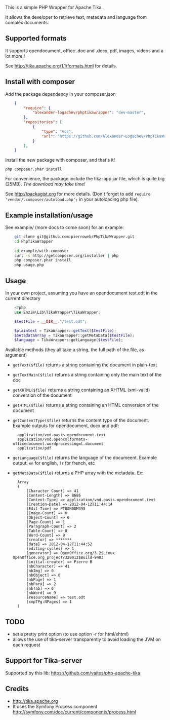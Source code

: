 This is a simple PHP Wrapper for Apache Tika.

It allows the developer to retrieve text, metadata and language from complex
documents.


Supported formats
-----------------

It supports opendocument, office .doc and .docx, pdf, images, videos and
a lot more !

See http://tika.apache.org/1.1/formats.html for details.


Install with composer
------------------------
Add the package dependency in your composer.json 

```json
    {
        "require": {
            "alexander-logachev/phptikawrapper": "dev-master", 
        },
        "repositories": [
            {
                "type": "vcs",
                "url": "https://github.com/Alexander-Logachev/PhpTikaWrapper.git"
            }
        ],
    }
```

Install the new package with composer, and that's it!

    php composer.phar install

For convenience, the package include the tika-app jar file, which is
quite big (25MB). _The download may take time!_


See http://packagist.org for more details. (Don't forget to add 
`require 'vendor/.composer/autoload.php';` in your autoloading php file).

Example installation/usage
------------------------

See example/ (more docs to come soon) for an example:

```bash
    git clone git@github.com:pierroweb/PhpTikaWrapper.git
    cd PhpTikaWrapper
    
    cd example/with-composer
    curl -s http://getcomposer.org/installer | php
    php composer.phar install
    php usage.php
```


Usage
------------------------

In your own project, assuming you have an opendocument test.odt in the
current directory

```php
    <?php
    use Enzim\Lib\TikaWrapper\TikaWrapper;

    $testFile = __DIR__."/test.odt";

    $plaintext = TikaWrapper::getText($testFile);
    $metadataArray = TikaWrapper::getMetaData($testFile);
    $language = TikaWrapper::getLanguage($testFile);
```


Available methods (they all take a string, the full path of the file, as argument)

- `getText($file)` returns a string containing the document
  in plain-text
- `getTextMain($file)` returns a string containing only the
  main text of the doc
- `getXHTML($file)` returns a string containing an XHTML
  (xml-valid) conversion of the document
- `getHTML($file)` returns a string containing an HTML
  conversion of the document
- `getContentType($file)` returns the content type of the
  document. Example outputs for opendocument, docx and pdf:
  
        application/vnd.oasis.opendocument.text
        application/vnd.openxmlformats-officedocument.wordprocessingml.document
        application/pdf
   
- `getLanguage($file)` returns the language of the
  documeent. Example output: `en` for english, `fr` for french, etc
- `getMetaData($file)` returns a PHP array with the
  metadata. Ex:
   
        Array  
        (
            [Character Count] => 41
            [Content-Length] => 8686
            [Content-Type] => application/vnd.oasis.opendocument.text
            [Creation-Date] => 2012-04-12T11:44:14
            [Edit-Time] => PT00H00M39S
            [Image-Count] => 0
            [Object-Count] => 0
            [Page-Count] => 1
            [Paragraph-Count] => 2
            [Table-Count] => 0
            [Word-Count] => 9
            [creator] => *******
            [date] => 2012-04-12T11:44:52
            [editing-cycles] => 1
            [generator] => OpenOffice.org/3.2$Linux OpenOffice.org_project/320m12$Build-9483
            [initial-creator] => Pierre B
            [nbCharacter] => 41
            [nbImg] => 0
            [nbObject] => 0
            [nbPage] => 1
            [nbPara] => 2
            [nbTab] => 0
            [nbWord] => 9
            [resourceName] => test.odt
            [xmpTPg:NPages] => 1
        )
  



TODO
------------------------
- set a pretty print option (to use option -r for html/xhtml)
- allows the use of tika-server transparently to avoid loading the JVM on
  each request
  
Support for Tika-server
------------------------
Supported by this lib: https://github.com/vaites/php-apache-tika


Credits
-------

- http://tika.apache.org
- It uses the Symfony Process component 
  http://symfony.com/doc/current/components/process.html
